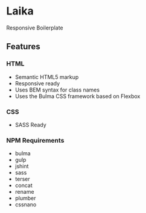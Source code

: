 Laika
====

Responsive Boilerplate

## Features

### HTML
* Semantic HTML5 markup
* Responsive ready
* Uses BEM syntax for class names
* Uses the Bulma CSS framework based on Flexbox

### CSS
* SASS Ready

### NPM Requirements
* bulma
* gulp
* jshint
* sass
* terser
* concat
* rename
* plumber
* cssnano